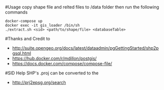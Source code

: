 #Usage
copy shape file and relted files to /data folder then run the following commands
```
docker-compose up
docker exec -it gis_loader /bin/sh
./extract.sh <sid> <path/to/shape/file> <databaseTable>
```

#Thanks and Credit to
- http://suite.opengeo.org/docs/latest/dataadmin/pgGettingStarted/shp2pgsql.html
- https://hub.docker.com/r/mdillon/postgis/
- https://docs.docker.com/compose/compose-file/

#SID Help 
SHP's .proj can be converted to the <sid>
- http://prj2epsg.org/search
